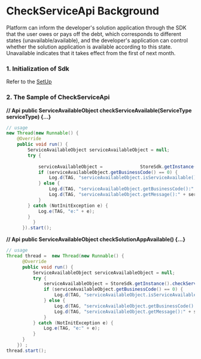 # CheckServiceApi Background

Platform can inform the developer's solution application through the SDK that the user owes or pays off the debt, which corresponds to different states (unavailable/available), and the developer's application can control whether the solution application is available according to this state. Unavailable indicates that it takes effect from the first of next month.

### 1. Initialization of Sdk

Refer to the [SetUp](../README.md)

### 2. The Sample of CheckServiceApi

**// Api**
**public ServiceAvailableObject checkServiceAvailable(ServiceType serviceType) {...}**

~~~java
// usage
new Thread(new Runnable() {
    @Override
    public void run() {
    	ServiceAvailableObject serviceAvailableObject = null;
    	try {
            
            serviceAvailableObject = 		      StoreSdk.getInstance().checkServiceApi().checkServiceAvailable(CheckServiceApi.ServiceType.LAUNCHER_UP);
            if (serviceAvailableObject.getBusinessCode() == 0) {
                Log.d(TAG, "serviceAvailableObject.isServiceAvailable():" + serviceAvailableObject.isServiceAvailable());
            } else {
                Log.d(TAG, "serviceAvailableObject.getBusinessCode():" + serviceAvailableObject.getBusinessCode());
                Log.d(TAG, "serviceAvailableObject.getMessage():" + serviceAvailableObject.getMessage());
            }
        } catch (NotInitException e) {
            Log.e(TAG, "e:" + e);
        }
          }
      }).start();
~~~

**// Api**
**public ServiceAvailableObject checkSolutionAppAvailable() {...}**

~~~java
// usage
Thread thread =  new Thread(new Runnable() {
      @Override
      public void run() {
          ServiceAvailableObject serviceAvailableObject = null;
          try {
              serviceAvailableObject = StoreSdk.getInstance().checkServiceApi().checkSolutionAppAvailable();
              if (serviceAvailableObject.getBusinessCode() == 0) {
                  Log.d(TAG, "serviceAvailableObject.isServiceAvailable():" + serviceAvailableObject.isServiceAvailable());
              } else {
                  Log.d(TAG, "serviceAvailableObject.getBusinessCode():" + serviceAvailableObject.getBusinessCode());
                  Log.d(TAG, "serviceAvailableObject.getMessage():" + serviceAvailableObject.getMessage());
              }
          } catch (NotInitException e) {
              Log.e(TAG, "e:" + e);
          }
      }
	}) ;
thread.start();
~~~

